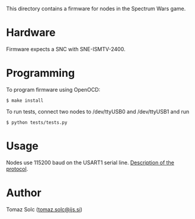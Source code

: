 This directory contains a firmware for nodes in the Spectrum Wars game.


Hardware
========

Firmware expects a SNC with SNE-ISMTV-2400.


Programming
===========

To program firmware using OpenOCD:

    $ make install

To run tests, connect two nodes to /dev/ttyUSB0 and /dev/ttyUSB1 and run

    $ python tests/tests.py


Usage
=====

Nodes use 115200 baud on the USART1 serial line. [Description of the protocol](https://docs.google.com/document/d/1DNTGHH97ehC-_zSoBDA6CvoCZiy6FznAtZA9by_ueaI/edit?pli=1).


Author
======

Tomaz Solc (tomaz.solc@ijs.si)
